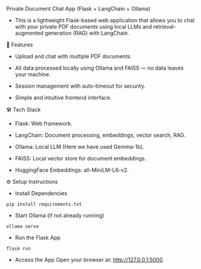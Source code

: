 Private Document Chat App (Flask + LangChain + Ollama)

- This is a lightweight Flask-based web application that allows you to chat with your private PDF documents using local LLMs and retrieval-augmented generation (RAG) with LangChain.

🚀 Features

- Upload and chat with multiple PDF documents.

- All data processed locally using Ollama and FAISS — no data leaves your machine.

- Session management with auto-timeout for security.

- Simple and intuitive frontend interface.

🛠️ Tech Stack

- Flask: Web framework.

- LangChain: Document processing, embeddings, vector search, RAG.

- Ollama: Local LLM (Here we have used Gemma-1b).

- FAISS: Local vector store for document embeddings.

- HuggingFace Embeddings: all-MiniLM-L6-v2.

⚙️ Setup Instructions

- Install Dependencies
```console
pip install requirements.txt
```

- Start Ollama (if not already running)
```console
ollama serve
```

- Run the Flask App
```console
flask run
```

- Access the App
Open your browser at: http://127.0.0.1:5000